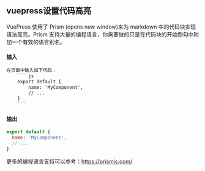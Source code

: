 ## vuepress设置代码高亮

VuePress 使用了 Prism (opens new window)来为 markdown 中的代码块实现语法高亮。Prism 支持大量的编程语言，你需要做的只是在代码块的开始倒勾中附加一个有效的语言别名。

#### 输入
``` html
在页面中输入如下代码：
    ``` js
    export default {
        name: 'MyComponent',
        // ...
    }
    ```
```

#### 输出
```js
export default {
  name: 'MyComponent',
  // ...
}
```

更多的编程语言支持可以参考：<a href="https://prismjs.com/#supported-languages" target="_blank">https://prismjs.com/</a>